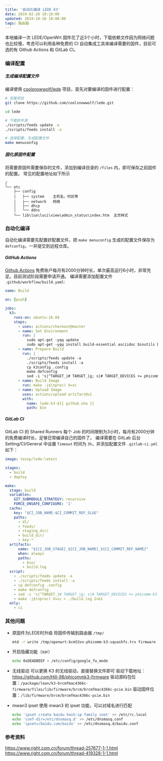```yaml
---
title: '自动化编译 LEDE K3'
date: 2019-02-28 10:18:00
updated: 2019-10-10 10:08:00
tags: 路由器
---
```



本地编译一次 LEDE/OpenWrt 固件花了近3个小时，下载依赖文件因为网络问题也比较慢，考虑可以利用各种免费的 CI 自动集成工具来编译需要的固件，目前可选的有 Github Actions 和 GitLab CI。

<!--more-->


### 编译配置

##### 生成编译配置文件

编译使用 [coolsnowwolf/lede](https://github.com/coolsnowwolf/lede) 项目，首先对要编译的固件进行配置：

``` bash
# 克隆项目
git clone https://github.com/coolsnowwolf/lede.git

cd lede

# 下载软件源
./scripts/feeds update -a
./scripts/feeds install -a

# 选择配置，生成配置文件
make menuconfig
```

##### 固化原固件配置

将需要原固件需要保存的文件，添加到编译目录的 `/files` 内，即可保存之前固件的配置。
常见的配置地址如下所示

``` directory
/
└── etc
    ├── config
    │   ├── system    主机名，时区等
    │   ├── network   网络
    │   ├── dhcp
    │   └── ddns
    └── lib\lua\luci\view\admin_status\index.htm  主页样式
```



### 自动化编译

自动化编译需要先配置好配置文件，把 `make menuconfig` 生成的配置文件保存为 `defconfig`，一并提交到远程仓库。

##### GitHub Actions

[Github Actions](https://github.com/features/actions) 免费账户每月有2000分钟时长，单次最高运行6小时，非常充足。目前测试阶段需要申请开通。
编译需要添加配置文件 `.github/workflow/build.yaml`:

``` yml
name: Build

on: [push]

jobs:
  k3:
    runs-on: ubuntu-16.04
    steps:
      - uses: actions/checkout@master
      - name: Set Environment
        run: |
          sudo apt-get -yqq update
          sudo apt-get -yqq install build-essential asciidoc binutils bzip2 gawk gettext git libncurses5-dev libz-dev patch unzip zlib1g-dev lib32gcc1 libc6-dev-i386 subversion flex uglifyjs git-core gcc-multilib p7zip p7zip-full msmtp libssl-dev texinfo libglib2.0-dev xmlto qemu-utils upx libelf-dev autoconf automake libtool autopoint
      - name: Prepare Build
        run: |
          ./scripts/feeds update -a
          ./scripts/feeds install -a
          cp k3config .config
          make defconfig
          sed -i 's|^TARGET_|# TARGET_|g; s|# TARGET_DEVICES += phicomm-k3|TARGET_DEVICES += phicomm-k3|' target/linux/bcm53xx/image/Makefile
      - name: Build Image
        run: make -j$(nproc) V=sc
      - name: Upload Image
        uses: actions/upload-artifact@v1
        with:
          name: lede-k3-${{ github.sha }}
          path: bin
```


##### GitLab CI

GitLab CI 的 Shared Runners 每个 Job 的时间限制为3小时，每月有2000分钟的免费编译时长，足够日常编译自己的固件了。
编译需要在 GitLab 后台 Setting/CI/General 中设置 `Timeout` 时间为 `3h`，并添加配置文件 `.gitlab-ci.yml` 如下：

``` yml
image: tossp/lede:latest

stages:
  - build
  - deploy

make:
  stage: build
  variables:
    GIT_SUBMODULE_STRATEGY: recursive
    FORCE_UNSAFE_CONFIGURE: '1'
  cache:
    key: "$CI_JOB_NAME-$CI_COMMIT_REF_SLUG"
    paths:
      - dl/
      - feeds/
      - staging_dir/
      - build_dir/
      - key-*
  artifacts:
      name: "${CI_JOB_STAGE}_${CI_JOB_NAME}_${CI_COMMIT_REF_NAME}"
      when: always
      paths:
        - bin/
        - build.log
  script:
    - ./scripts/feeds update -a
    - ./scripts/feeds install -a
    - cp defconfig .config
    - make defconfig
    - sed -i 's|^TARGET_|# TARGET_|g; s|# TARGET_DEVICES += phicomm-k3|TARGET_DEVICES += phicomm-k3|' target/linux/bcm53xx/image/Makefile
    - make -j$(nproc) V=sc > ./build.log 2>&1
  only:
    - ci
```



### 其他问题

- 原固件为LEDE时升级
  将固件传输到路由器 `/tmp/`
  ``` bash
  mtd -r write /tmp/openwrt-bcm53xx-phicomm-k3-squashfs.trx firmware
  ```

- 开启隐藏功能（ssr） 
  ``` bash
  echo 0xDEADBEEF > /etc/config/google_fu_mode
  ```

- 无线驱动
  可以更换 K3 的无线驱动，直接替换文件即可
  驱动下载地址：https://github.com/Hill-98/phicommk3-firmware
  驱动源码包位置：`/package/lean/k3-brcmfmac4366c-firmware/files/lib/firmware/brcm/brcmfmac4366c-pcie.bin`
  驱动固件位置：`/lib/firmware/brcm/brcmfmac4366c-pcie.bin`

- mwan3 ipset
  使用 mwan3 的 ipset 功能，可以对域名进行匹配
  ``` bash
  echo 'ipset create baidu hash:ip family inet' >> /etc/rc.local
  echo 'conf-dir=/etc/dnsmasq.d' >> /etc/dnsmasq.conf
  echo 'ipset=/baidu.com/baidu' >> /etc/dnsmasq.d/baidu.conf
  ```



### 参考资料
https://www.right.com.cn/forum/thread-257677-1-1.html
https://www.right.com.cn/forum/thread-419328-1-1.html
